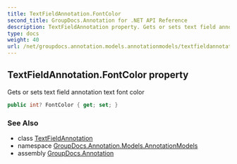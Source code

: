 ```yaml
---
title: TextFieldAnnotation.FontColor
second_title: GroupDocs.Annotation for .NET API Reference
description: TextFieldAnnotation property. Gets or sets text field annotation text font color
type: docs
weight: 40
url: /net/groupdocs.annotation.models.annotationmodels/textfieldannotation/fontcolor/
---
```

## TextFieldAnnotation.FontColor property

Gets or sets text field annotation text font color

```csharp
public int? FontColor { get; set; }
```

### See Also

* class [TextFieldAnnotation](../)
* namespace [GroupDocs.Annotation.Models.AnnotationModels](../../textfieldannotation/)
* assembly [GroupDocs.Annotation](../../../)


